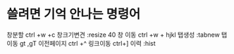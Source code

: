 
# 쓸려면 기억 안나는 명령어
창분할  ctrl +w +c
창크기변견  :resize 40
창 이동 ctrl +w + hjkl
탭생성 :tabnew
탭이동 gt ,gT
이전페이지 ctrl +^
링크이동 ctrl+]
이력 :hist
